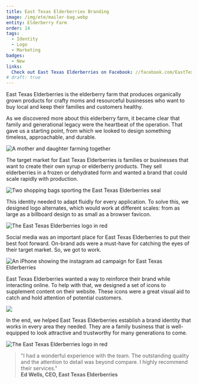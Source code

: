 ```yaml
---
title: East Texas Elderberries Branding
image: /img/ete/mailer-bag.webp
entity: Elderberry Farm
order: 14
tags:
  - Identity
  - Logo
  - Marketing
badges:
  - New
links:
  Check out East Texas Elderberries on Facebook: //facebook.com/EastTexasElderberries
# draft: true
---
```


East Texas Elderberries is the elderberry farm that produces organically grown
products for crafty moms and resourceful businesses who want to buy local and
keep their families and customers healthy.

As we discovered more about this elderberry farm, it became clear that family
and generational legacy were the heartbeat of the operation. That gave us a
starting point, from which we looked to design something timeless, approachable,
and durable.

![A mother and daughter farming together](/img/ete/family.webp)

The target market for East Texas Elderberries is families or businesses that
want to create their own syrup or elderberry products. They sell elderberries in
a frozen or dehydrated form and wanted a brand that could scale rapidly with
production.

![Two shopping bags sporting the East Texas Elderberries seal](/img/ete/sacks.webp)

This identity needed to adapt fluidly for every application. To solve this, we
designed logo alternates, which would work at different scales: from as large as
a billboard design to as small as a browser favicon.

![The East Texas Elderberries logo in red](/img/ete/scales.webp)

Social media was an important place for East Texas Elderberries to put their
best foot forward. On-brand ads were a must-have for catching the eyes of their
target market. So, we got to work.

![An iPhone showing the instagram ad campaign for East Texas Elderberries](/img/ete/instagram.webp)

East Texas Elderberries wanted a way to reinforce their brand while interacting
online. To help with that, we designed a set of icons to supplement content on
their website. These icons were a great visual aid to catch and hold attention
of potential customers.

![](/img/ete/icons.png)

In the end, we helped East Texas Elderberries establish a brand identity that
works in every area they needed. They are a family business that is
well-equipped to look attractive and trustworthy for many generations to come.

![The East Texas Elderberries logo in red](/img/ete/hero.webp)

> "I had a wonderful experience with the team. The outstanding quality and the
> attention to detail was beyond compare. I highly recommend their services."
> <br> **Ed Wells, CEO, East Texas Elderberries**
